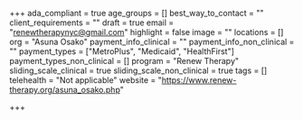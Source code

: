 +++
ada_compliant = true
age_groups = []
best_way_to_contact = ""
client_requirements = ""
draft = true
email = "renewtherapynyc@gmail.com"
highlight = false
image = ""
locations = []
org = "Asuna Osako"
payment_info_clinical = ""
payment_info_non_clinical = ""
payment_types = ["MetroPlus", "Medicaid", "HealthFirst"]
payment_types_non_clinical = []
program = "Renew Therapy"
sliding_scale_clinical = true
sliding_scale_non_clinical = true
tags = []
telehealth = "Not applicable"
website = "https://www.renew-therapy.org/asuna_osako.php"

+++
